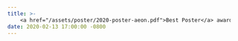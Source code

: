 ```yaml
---
title: >-
    <a href="/assets/poster/2020-poster-aeon.pdf">Best Poster</a> award at the 5th LASIGE Workshop! 🏆 <a href="https://www.lasige.pt/5th-lasige-workshop/" target="_blank">Read more <i class="fas fa-angle-double-right"></i></a>
date: 2020-02-13 17:00:00 -0800
---
```

